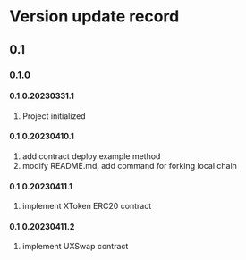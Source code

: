 # Version update record

## 0.1

### 0.1.0

#### 0.1.0.20230331.1

1. Project initialized

#### 0.1.0.20230410.1

1. add contract deploy example method
2. modify README.md, add command for forking local chain

#### 0.1.0.20230411.1

1. implement XToken ERC20 contract

#### 0.1.0.20230411.2

1. implement UXSwap contract
